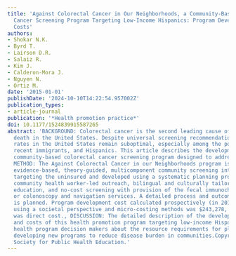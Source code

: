 ```yaml
---
title: 'Against Colorectal Cancer in Our Neighborhoods, a Community-Based Colorectal
  Cancer Screening Program Targeting Low-Income Hispanics: Program Development and
  Costs'
authors:
- Shokar N.K.
- Byrd T.
- Lairson D.R.
- Salaiz R.
- Kim J.
- Calderon-Mora J.
- Nguyen N.
- Ortiz M.
date: '2015-01-01'
publishDate: '2024-10-10T14:22:54.957002Z'
publication_types:
- article-journal
publication: '*Health promotion practice*'
doi: 10.1177/1524839915587265
abstract: 'BACKGROUND: Colorectal cancer is the second leading cause of cancer-related
  death in the United States. Despite universal screening recommendations, screening
  rates in the United States remain suboptimal, especially among the poor, the uninsured,
  recent immigrants, and Hispanics. This article describes the development of a large
  community-based colorectal cancer screening program designed to address these disparities.,
  METHOD: The Against Colorectal Cancer in our Neighborhoods program is a bilingual,
  evidence-based, theory-guided, multicomponent community screening intervention,
  targeting the uninsured and developed using a systematic planning process. It combines
  community health worker-led outreach, bilingual and culturally tailored community
  education, and no-cost screening with provision of the fecal immunochemical test
  or colonoscopy and navigation services. A detailed process and outcome evaluation
  is planned. Program development cost calculated prospectively (in 2011 dollars)
  using a societal perspective and micro-costing methods was $243,278, of which $180,344
  was direct cost., DISCUSSION: The detailed description of the development processes
  and costs of this health promotion program targeting low-income Hispanics will inform
  health program decision makers about the resource requirements for planning and
  developing new programs to reduce disease burden in communities.Copyright © 2015
  Society for Public Health Education.'
---
```

